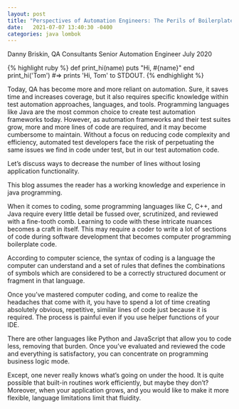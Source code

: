 ```yaml
---
layout: post
title: "Perspectives of Automation Engineers: The Perils of Boilerplate code, even in test automation"
date:   2021-07-07 13:40:30 -0400
categories: java lombok
---
```

Danny Briskin, QA Consultants Senior Automation Engineer
July 2020

{% highlight ruby %}
def print_hi(name)
  puts "Hi, #{name}"
end
print_hi('Tom')
#=> prints 'Hi, Tom' to STDOUT.
{% endhighlight %}


Today, QA has become more and more reliant on automation. Sure, it saves time and increases coverage, but it also requires specific knowledge within test automation approaches, languages, and tools. Programming languages like Java are the most common choice to create test automation frameworks today. However, as automation frameworks and their test suites grow, more and more lines of code are required, and it may become cumbersome to maintain.  Without a focus on reducing code complexity and efficiency, automated test developers face the risk of perpetuating the same issues we find in code under test, but in our test automation code.   

Let’s discuss ways to decrease the number of lines without losing application functionality.  

This blog assumes the reader has a working knowledge and experience in java programming. 

When it comes to coding, some programming languages like C, C++, and Java require every little detail be fussed over, scrutinized, and reviewed with a fine-tooth comb. Learning to code with these intricate nuances becomes a craft in itself. This may require a coder to write a lot of sections of code during software development that becomes computer programming boilerplate code.  

According to computer science, the syntax of coding is a language the computer can understand and a set of rules that defines the combinations of symbols which are considered to be a correctly structured document or fragment in that language. 

Once you’ve mastered computer coding, and come to realize the headaches that come with it, you have to spend a lot of time creating absolutely obvious, repetitive, similar lines of code just because it is required. The process is painful even if you use helper functions of your IDE. 

There are other languages like Python and JavaScript that allow you to code less, removing that burden. Once you’ve evaluated and reviewed the code and everything is satisfactory, you can concentrate on programming business logic mode. 

Except, one never really knows what’s going on under the hood. It is quite possible that built-in routines work efficiently, but maybe they don’t? Moreover, when your application grows, and you would like to make it more flexible, language limitations limit that fluidity. 
